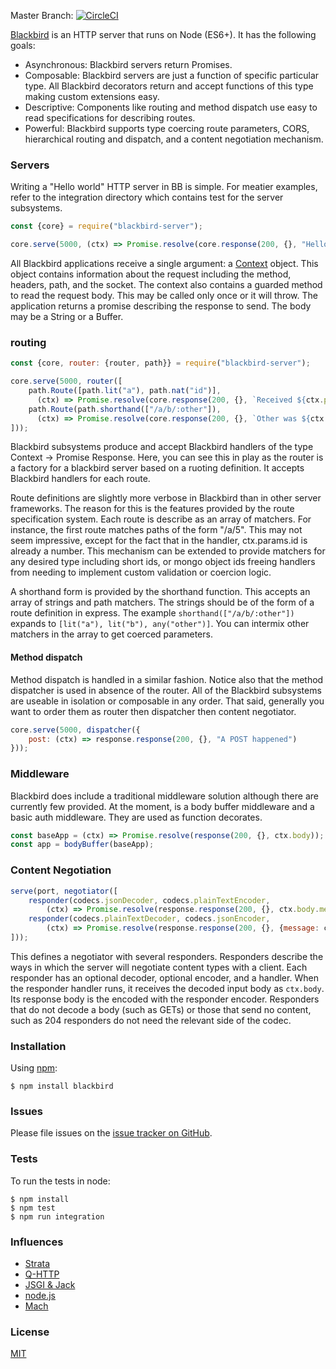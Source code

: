 Master Branch: [![CircleCI](https://circleci.com/gh/theqabalist/blackbird.svg?style=svg&circle-token=d32d4715e49ec8dcda656acfe86280b446a57af3)](https://circleci.com/gh/theqabalist/blackbird)

[Blackbird](https://github.com/theqabalist/blackbird) is an HTTP server that runs on Node (ES6+). It has the following goals:

  * Asynchronous: Blackbird servers return Promises.
  * Composable: Blackbird servers are just a function of specific particular type. All Blackbird decorators return and accept functions of this type making custom extensions easy.
  * Descriptive: Components like routing and method dispatch use easy to read specifications for describing routes.
  * Powerful: Blackbird supports type coercing route parameters, CORS, hierarchical routing and dispatch, and a content negotiation mechanism.

### Servers

Writing a "Hello world" HTTP server in BB is simple. For meatier examples, refer to the integration directory which contains test for the server subsystems.

```js
const {core} = require("blackbird-server");

core.serve(5000, (ctx) => Promise.resolve(core.response(200, {}, "Hello World!")));
```

All Blackbird applications receive a single argument: a [Context](https://github.com/theqabalist/blackbird/blob/master/src/core/context.js) object. This object contains information about the request including the method, headers, path, and the socket. The context also contains a guarded method to read the request body. This may be called only once or it will throw. The application returns a promise describing the response to send. The body may be a String or a Buffer.

### routing

```js
const {core, router: {router, path}} = require("blackbird-server");

core.serve(5000, router([
    path.Route([path.lit("a"), path.nat("id")],
      (ctx) => Promise.resolve(core.response(200, {}, `Received ${ctx.params.id}`))),
    path.Route(path.shorthand(["/a/b/:other"]),
      (ctx) => Promise.resolve(core.response(200, {}, `Other was ${ctx.params.other}`)))
]));
```

Blackbird subsystems produce and accept Blackbird handlers of the type Context -> Promise Response. Here, you can see this in play as the router is a factory for a blackbird server based on a ruoting definition. It accepts Blackbird handlers for each route.

Route definitions are slightly more verbose in Blackbird than in other server frameworks. The reason for this is the features provided by the route specification system. Each route is describe as an array of matchers. For instance, the first route matches paths of the form "/a/5". This may not seem impressive, except for the fact that in the handler, ctx.params.id is already a number. This mechanism can be extended to provide matchers for any desired type including short ids, or mongo object ids freeing handlers from needing to implement custom validation or coercion logic.

A shorthand form is provided by the shorthand function. This accepts an array of strings and path matchers. The strings should be of the form of a route definition in express. The example `shorthand(["/a/b/:other"])` expands to `[lit("a"), lit("b"), any("other")]`. You can intermix other matchers in the array to get coerced parameters.

#### Method dispatch
Method dispatch is handled in a similar fashion. Notice also that the method dispatcher is used in absence of the router. All of the Blackbird subsystems are useable in isolation or composable in any order. That said, generally you want to order them as router then dispatcher then content negotiator.

```js
core.serve(5000, dispatcher({
    post: (ctx) => response.response(200, {}, "A POST happened")
}));
```

### Middleware
Blackbird does include a traditional middleware solution although there are currently few provided. At the moment, is a body buffer middleware and a basic auth middleware. They are used as function decorates.

```js
const baseApp = (ctx) => Promise.resolve(response(200, {}, ctx.body));
const app = bodyBuffer(baseApp);
```

### Content Negotiation

```js
serve(port, negotiator([
    responder(codecs.jsonDecoder, codecs.plainTextEncoder,
        (ctx) => Promise.resolve(response.response(200, {}, ctx.body.message))),
    responder(codecs.plainTextDecoder, codecs.jsonEncoder,
        (ctx) => Promise.resolve(response.response(200, {}, {message: ctx.body})))
]));
```

This defines a negotiator with several responders.
Responders describe the ways in which the server will negotiate content types with a client.
Each responder has an optional decoder, optional encoder, and a handler. When the responder handler runs, it receives the decoded input body as `ctx.body`. Its response body is the encoded with the responder encoder.
Responders that do not decode a body (such as GETs) or those that send no content, such as 204 responders do not need the relevant side of the codec.

### Installation

Using [npm](https://www.npmjs.org/):

    $ npm install blackbird

### Issues

Please file issues on the [issue tracker on GitHub](https://github.com/theqabalist/blackbird/issues).

### Tests

To run the tests in node:

    $ npm install
    $ npm test
    $ npm run integration


### Influences

  * [Strata](http://stratajs.org/)
  * [Q-HTTP](https://github.com/kriskowal/q-http)
  * [JSGI & Jack](http://jackjs.org/)
  * [node.js](http://nodejs.org/)
  * [Mach](http:/github.com/mjackson/mach)

### License

[MIT](http://opensource.org/licenses/MIT)
